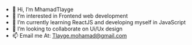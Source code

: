 - 👋 Hi, I’m MhamadTlayge
- 👀 I’m interested in Frontend web development
- 🌱 I’m currently learning ReactJS and developing myself in JavaScript 
- 💞️ I’m looking to collaborate on Ui/Ux design
- 📫 Email me At: Tlayge.mohamad@gmail.com

<!---
MhamadTlayge/MhamadTlayge is a ✨ special ✨ repository because its `README.md` (this file) appears on your GitHub profile.
You can click the Preview link to take a look at your changes.
--->

